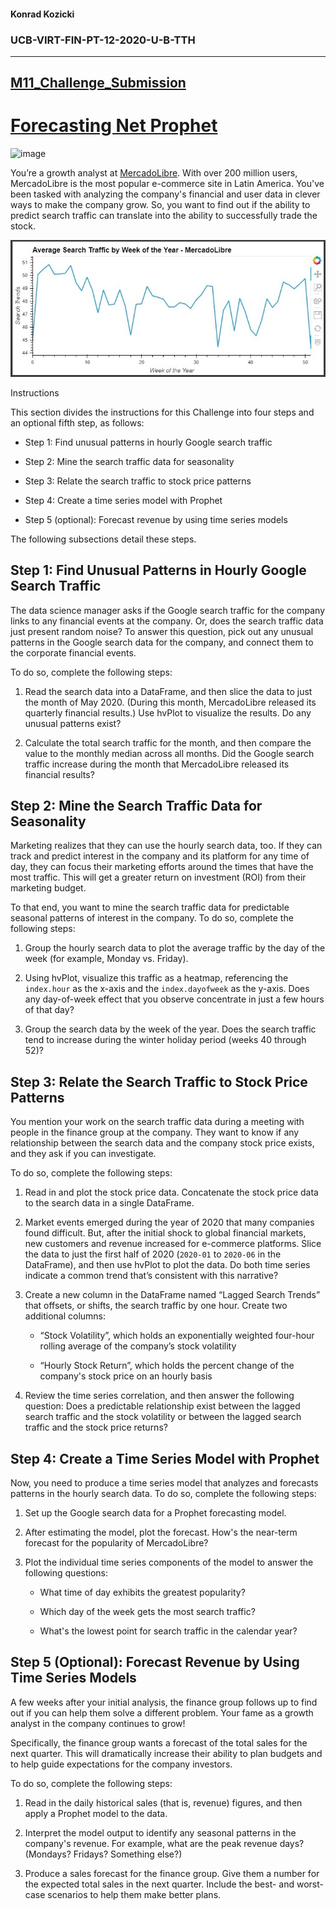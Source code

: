 #### Konrad Kozicki
### UCB-VIRT-FIN-PT-12-2020-U-B-TTH
---
## [M11_Challenge_Submission](https://github.com/sfkonrad/M11_Challenge_Submission/blob/main/M11_Challenge_Submission/M11g_Challenge_KonradK_forecasting_net_prophet.ipynb)
# [Forecasting Net Prophet](https://github.com/sfkonrad/M11_Challenge_Submission/blob/main/M11_Challenge_Submission/M11g_Challenge_KonradK_forecasting_net_prophet.ipynb)
![image](https://miro.medium.com/max/2400/1*BVIwEoE5oEmHJU8XbV_mKA.png)

You’re a growth analyst at [MercadoLibre](http://investor.mercadolibre.com/investor-relations). With over 200 million users, MercadoLibre is the most popular e-commerce site in Latin America. You've been tasked with analyzing the company's financial and user data in clever ways to make the company grow. So, you want to find out if the ability to predict search traffic can translate into the ability to successfully trade the stock.

![image](https://github.com/sfkonrad/M11_Challenge_Submission/blob/main/M11_Challenge_Submission/Documentation/Images/search_trends_wk_of_yr.jpg)

Instructions

This section divides the instructions for this Challenge into four steps and an optional fifth step, as follows:

* Step 1: Find unusual patterns in hourly Google search traffic

* Step 2: Mine the search traffic data for seasonality

* Step 3: Relate the search traffic to stock price patterns

* Step 4: Create a time series model with Prophet

* Step 5 (optional): Forecast revenue by using time series models

The following subsections detail these steps.

## Step 1: Find Unusual Patterns in Hourly Google Search Traffic

The data science manager asks if the Google search traffic for the company links to any financial events at the company. Or, does the search traffic data just present random noise? To answer this question, pick out any unusual patterns in the Google search data for the company, and connect them to the corporate financial events.

To do so, complete the following steps:

1. Read the search data into a DataFrame, and then slice the data to just the month of May 2020. (During this month, MercadoLibre released its quarterly financial results.) Use hvPlot to visualize the results. Do any unusual patterns exist?

2. Calculate the total search traffic for the month, and then compare the value to the monthly median across all months. Did the Google search traffic increase during the month that MercadoLibre released its financial results?

## Step 2: Mine the Search Traffic Data for Seasonality

Marketing realizes that they can use the hourly search data, too. If they can track and predict interest in the company and its platform for any time of day, they can focus their marketing efforts around the times that have the most traffic. This will get a greater return on investment (ROI) from their marketing budget.

To that end, you want to mine the search traffic data for predictable seasonal patterns of interest in the company. To do so, complete the following steps:

1. Group the hourly search data to plot the average traffic by the day of the week (for example, Monday vs. Friday).

2. Using hvPlot, visualize this traffic as a heatmap, referencing the `index.hour` as the x-axis and the `index.dayofweek` as the y-axis. Does any day-of-week effect that you observe concentrate in just a few hours of that day?

3. Group the search data by the week of the year. Does the search traffic tend to increase during the winter holiday period (weeks 40 through 52)?

## Step 3: Relate the Search Traffic to Stock Price Patterns

You mention your work on the search traffic data during a meeting with people in the finance group at the company. They want to know if any relationship between the search data and the company stock price exists, and they ask if you can investigate.

To do so, complete the following steps:

1. Read in and plot the stock price data. Concatenate the stock price data to the search data in a single DataFrame.

2. Market events emerged during the year of 2020 that many companies found difficult. But, after the initial shock to global financial markets, new customers and revenue increased for e-commerce platforms. Slice the data to just the first half of 2020 (`2020-01` to `2020-06` in the DataFrame), and then use hvPlot to plot the data. Do both time series indicate a common trend that’s consistent with this narrative?

3. Create a new column in the DataFrame named “Lagged Search Trends” that offsets, or shifts, the search traffic by one hour. Create two additional columns:

    * “Stock Volatility”, which holds an exponentially weighted four-hour rolling average of the company’s stock volatility

    * “Hourly Stock Return”, which holds the percent change of the company's stock price on an hourly basis

4. Review the time series correlation, and then answer the following question: Does a predictable relationship exist between the lagged search traffic and the stock volatility or between the lagged search traffic and the stock price returns?

## Step 4: Create a Time Series Model with Prophet

Now, you need to produce a time series model that analyzes and forecasts patterns in the hourly search data. To do so, complete the following steps:

1. Set up the Google search data for a Prophet forecasting model.

2. After estimating the model, plot the forecast. How's the near-term forecast for the popularity of MercadoLibre?

3. Plot the individual time series components of the model to answer the following questions:

    * What time of day exhibits the greatest popularity?

    * Which day of the week gets the most search traffic?

    * What's the lowest point for search traffic in the calendar year?

## Step 5 (Optional): Forecast Revenue by Using Time Series Models

A few weeks after your initial analysis, the finance group follows up to find out if you can help them solve a different problem. Your fame as a growth analyst in the company continues to grow!

Specifically, the finance group wants a forecast of the total sales for the next quarter. This will dramatically increase their ability to plan budgets and to help guide expectations for the company investors.

To do so, complete the following steps:

1. Read in the daily historical sales (that is, revenue) figures, and then apply a Prophet model to the data.

2. Interpret the model output to identify any seasonal patterns in the company's revenue. For example, what are the peak revenue days? (Mondays? Fridays? Something else?)

3. Produce a sales forecast for the finance group. Give them a number for the expected total sales in the next quarter. Include the best- and worst-case scenarios to help them make better plans.

